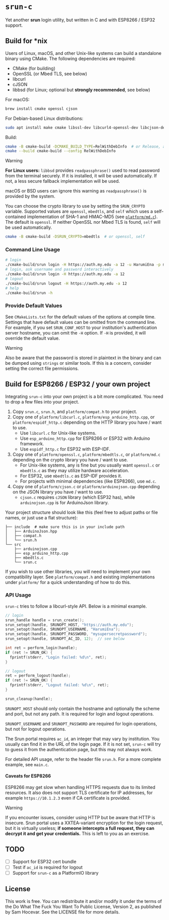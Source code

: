# `srun-c`

Yet another **srun** login utility, but written in C and with ESP8266 / ESP32 support.

## Build for \*nix

Users of Linux, macOS, and other Unix-like systems can build a standalone binary using CMake. The following dependencies are required:

- CMake (for building)
- OpenSSL (or Mbed TLS, see below)
- libcurl
- cJSON
- libbsd (for Linux; optional but **strongly recommended**, see below)

For macOS:

```sh
brew install cmake openssl cjson
```

For Debian-based Linux distributions:

```sh
sudo apt install make cmake libssl-dev libcurl4-openssl-dev libcjson-dev libbsd-dev
```

Build:

```sh
cmake -B cmake-build -DCMAKE_BUILD_TYPE=RelWithDebInfo  # or Release, at your choice
cmake --build cmake-build --config RelWithDebInfo
```

> [!WARNING]
> **For Linux users:** `libbsd` provides `readpassphrase()` used to read password from the terminal securely. If it is installed, it will be used automatically. If not, a less secure fallback implementation will be used.
>
> macOS or BSD users can ignore this warning as `readpassphrase()` is provided by the system.

You can choose the crypto library to use by setting the `SRUN_CRYPTO` variable. Supported values are `openssl`, `mbedtls`, and `self` which uses a self-contained implementation of SHA-1 and HMAC-MD5 (see [`platform/md.c`](platform/md.c)). The default is `openssl`. If neither OpenSSL nor Mbed TLS is found, `self` will be used automatically.

```sh
cmake -B cmake-build -DSRUN_CRYPTO=mbedtls  # or openssl, self
```

### Command Line Usage

```sh
# login
./cmake-build/srun login -H https://auth.my.edu -a 12 -u HarumiEna -p mysupersecretpassword
# login, ask username and password interactively
./cmake-build/srun login -H https://auth.my.edu -a 12
# logout
./cmake-build/srun logout -H https://auth.my.edu -a 12
# help
./cmake-build/srun -h
```

### Provide Default Values

See `CMakeLists.txt` for the default values of the options at compile time. Settings that have default values can be omitted from the command line. For example, if you set `SRUN_CONF_HOST` to your institution's authentication server hostname, you can omit the `-H` option. If `-H` is provided, it will override the default value.

> [!WARNING]
> Also be aware that the password is stored in plaintext in the binary and can be dumped using `strings` or similar tools. If this is a concern, consider setting the correct file permissions.

## Build for ESP8266 / ESP32 / your own project

Integrating `srun-c` into your own project is a bit more complicated. You need to drop a few files into your project.

1. Copy `srun.c`, `srun.h`, and `platform/compat.h` to your project.
2. Copy one of `platform/libcurl.c`, `platform/esp_arduino_http.cpp`, or `platform/espidf_http.c` depending on the HTTP library you have / want to use.
   - Use `libcurl.c` for Unix-like systems.
   - Use `esp_arduino_http.cpp` for ESP8266 or ESP32 with Arduino framework.
   - Use `espidf_http.c` for ESP32 with ESP-IDF.
3. Copy one of `platform/openssl.c`, `platform/mbedtls.c`, or `platform/md.c` depending on the crypto library you have / want to use.
    - For Unix-like systems, any is fine but you usually want `openssl.c` or `mbedtls.c` as they may utilize hardware acceleration.
    - For ESP32, use `mbedtls.c` as ESP-IDF provides it.
    - For projects with minimal dependencies (like ESP8266), use `md.c`.
4. Copy one of `platform/cjson.c` or `platform/arduinojson.cpp` depending on the JSON library you have / want to use.
    - `cjson.c` requires `cJSON` library (which ESP32 has), while `arduinojson.cpp` is for ArduinoJson library.

Your project structure should look like this (feel free to adjust paths or file names, or just use a flat structure):

```
├── include  # make sure this is in your include path
│   ├── ArduinoJson.hpp
│   ├── compat.h
│   └── srun.h
└── src
    ├── arduinojson.cpp
    ├── esp_arduino_http.cpp
    ├── mbedtls.c
    └── srun.c
```

If you wish to use other libraries, you will need to implement your own compatibility layer. See `platform/compat.h` and existing implementations under `platform/` for a quick understanding of how to do this.

### API Usage

`srun-c` tries to follow a libcurl-style API. Below is a minimal example.

```c
// login
srun_handle handle = srun_create();
srun_setopt(handle, SRUNOPT_HOST, "https://auth.my.edu");
srun_setopt(handle, SRUNOPT_USERNAME, "HarumiEna");
srun_setopt(handle, SRUNOPT_PASSWORD, "mysupersecretpassword");
srun_setopt(handle, SRUNOPT_AC_ID, 12);  // see below

int ret = perform_login(handle);
if (ret != SRUN_OK) {
  fprintf(stderr, "Login failed: %d\n", ret);
}

// logout
ret = perform_logout(handle);
if (ret != SRUN_OK) {
  fprintf(stderr, "Logout failed: %d\n", ret);
}

srun_cleanup(handle);
```

`SRUNOPT_HOST` should only contain the hostname and optionally the scheme and port, but not any path. It is required for login and logout operations.

`SRUNOPT_USERNAME` and `SRUNOPT_PASSWORD` are required for login operations, but not for logout operations.

The Srun portal requires `ac_id`, an integer that may vary by institution. You usually can find it in the URL of the login page. If it is not set, `srun-c` will try to guess it from the authentication page, but this may not always work.

For detailed API usage, refer to the header file `srun.h`. For a more complete example, see `main.c`.

#### Caveats for ESP8266

ESP8266 may get slow when handling HTTPS requests due to its limited resources. It also does not support TLS certificate for IP addresses, for example `https://10.1.2.3` even if CA certificate is provided.

> [!WARNING]
> If you encounter issues, consider using HTTP but be aware that HTTP is insecure. Srun portal uses a XXTEA-variant encryption for the login request, but it is virtually useless; **if someone intercepts a full request, they can decrypt it and get your credentials.** This is left to you as an exercise.

## TODO

- [ ] Support for ESP32 cert bundle
- [ ] Test if `ac_id` is required for logout
- [ ] Support for `srun-c` as a PlatformIO library

## License

This work is free. You can redistribute it and/or modify it under the terms of the Do What The Fuck You Want To Public License, Version 2, as published by Sam Hocevar. See the LICENSE file for more details.
